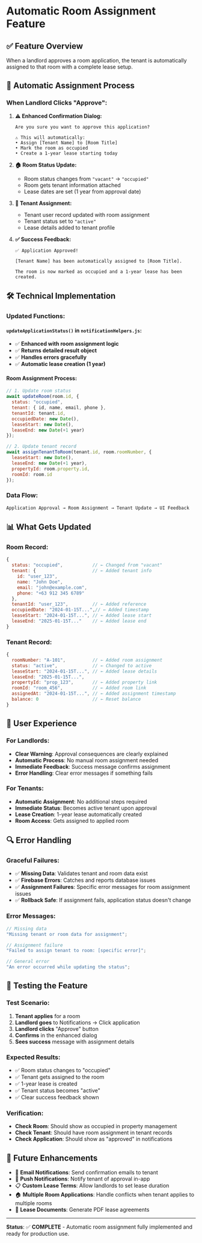 # Automatic Room Assignment Feature

## ✅ **Feature Overview**

When a landlord approves a room application, the tenant is automatically assigned to that room with a complete lease setup.

## 🔄 **Automatic Assignment Process**

### **When Landlord Clicks "Approve":**

1. **⚠️ Enhanced Confirmation Dialog:**

   ```
   Are you sure you want to approve this application?

   ⚠️ This will automatically:
   • Assign [Tenant Name] to [Room Title]
   • Mark the room as occupied
   • Create a 1-year lease starting today
   ```

2. **🏠 Room Status Update:**

   - Room status changes from `"vacant"` → `"occupied"`
   - Room gets tenant information attached
   - Lease dates are set (1 year from approval date)

3. **👤 Tenant Assignment:**

   - Tenant user record updated with room assignment
   - Tenant status set to `"active"`
   - Lease details added to tenant profile

4. **✅ Success Feedback:**

   ```
   ✅ Application Approved!

   [Tenant Name] has been automatically assigned to [Room Title].

   The room is now marked as occupied and a 1-year lease has been created.
   ```

## 🛠 **Technical Implementation**

### **Updated Functions:**

#### **`updateApplicationStatus()` in `notificationHelpers.js`:**

- ✅ **Enhanced with room assignment logic**
- ✅ **Returns detailed result object**
- ✅ **Handles errors gracefully**
- ✅ **Automatic lease creation (1 year)**

#### **Room Assignment Process:**

```javascript
// 1. Update room status
await updateRoom(room.id, {
  status: "occupied",
  tenant: { id, name, email, phone },
  tenantId: tenant.id,
  occupiedDate: new Date(),
  leaseStart: new Date(),
  leaseEnd: new Date(+1 year)
});

// 2. Update tenant record
await assignTenantToRoom(tenant.id, room.roomNumber, {
  leaseStart: new Date(),
  leaseEnd: new Date(+1 year),
  propertyId: room.property.id,
  roomId: room.id
});
```

### **Data Flow:**

```
Application Approval → Room Assignment → Tenant Update → UI Feedback
```

## 📊 **What Gets Updated**

### **Room Record:**

```javascript
{
  status: "occupied",           // ← Changed from "vacant"
  tenant: {                     // ← Added tenant info
    id: "user_123",
    name: "John Doe",
    email: "john@example.com",
    phone: "+63 912 345 6789"
  },
  tenantId: "user_123",         // ← Added reference
  occupiedDate: "2024-01-15T...",// ← Added timestamp
  leaseStart: "2024-01-15T...", // ← Added lease start
  leaseEnd: "2025-01-15T..."    // ← Added lease end
}
```

### **Tenant Record:**

```javascript
{
  roomNumber: "A-101",          // ← Added room assignment
  status: "active",             // ← Changed to active
  leaseStart: "2024-01-15T...", // ← Added lease details
  leaseEnd: "2025-01-15T...",
  propertyId: "prop_123",       // ← Added property link
  roomId: "room_456",           // ← Added room link
  assignedAt: "2024-01-15T...", // ← Added assignment timestamp
  balance: 0                    // ← Reset balance
}
```

## 🎯 **User Experience**

### **For Landlords:**

- **Clear Warning**: Approval consequences are clearly explained
- **Automatic Process**: No manual room assignment needed
- **Immediate Feedback**: Success message confirms assignment
- **Error Handling**: Clear error messages if something fails

### **For Tenants:**

- **Automatic Assignment**: No additional steps required
- **Immediate Status**: Becomes active tenant upon approval
- **Lease Creation**: 1-year lease automatically created
- **Room Access**: Gets assigned to applied room

## 🔍 **Error Handling**

### **Graceful Failures:**

- ✅ **Missing Data**: Validates tenant and room data exist
- ✅ **Firebase Errors**: Catches and reports database issues
- ✅ **Assignment Failures**: Specific error messages for room assignment issues
- ✅ **Rollback Safe**: If assignment fails, application status doesn't change

### **Error Messages:**

```javascript
// Missing data
"Missing tenant or room data for assignment";

// Assignment failure
"Failed to assign tenant to room: [specific error]";

// General error
"An error occurred while updating the status";
```

## 📱 **Testing the Feature**

### **Test Scenario:**

1. **Tenant applies** for a room
2. **Landlord goes** to Notifications → Click application
3. **Landlord clicks** "Approve" button
4. **Confirms** in the enhanced dialog
5. **Sees success** message with assignment details

### **Expected Results:**

- ✅ Room status changes to "occupied"
- ✅ Tenant gets assigned to the room
- ✅ 1-year lease is created
- ✅ Tenant status becomes "active"
- ✅ Clear success feedback shown

### **Verification:**

- **Check Room**: Should show as occupied in property management
- **Check Tenant**: Should have room assignment in tenant records
- **Check Application**: Should show as "approved" in notifications

## 🚀 **Future Enhancements**

- 📧 **Email Notifications**: Send confirmation emails to tenant
- 📱 **Push Notifications**: Notify tenant of approval in-app
- 📋 **Custom Lease Terms**: Allow landlords to set lease duration
- 🏠 **Multiple Room Applications**: Handle conflicts when tenant applies to multiple rooms
- 📄 **Lease Documents**: Generate PDF lease agreements

---

**Status**: ✅ **COMPLETE** - Automatic room assignment fully implemented and ready for production use.
